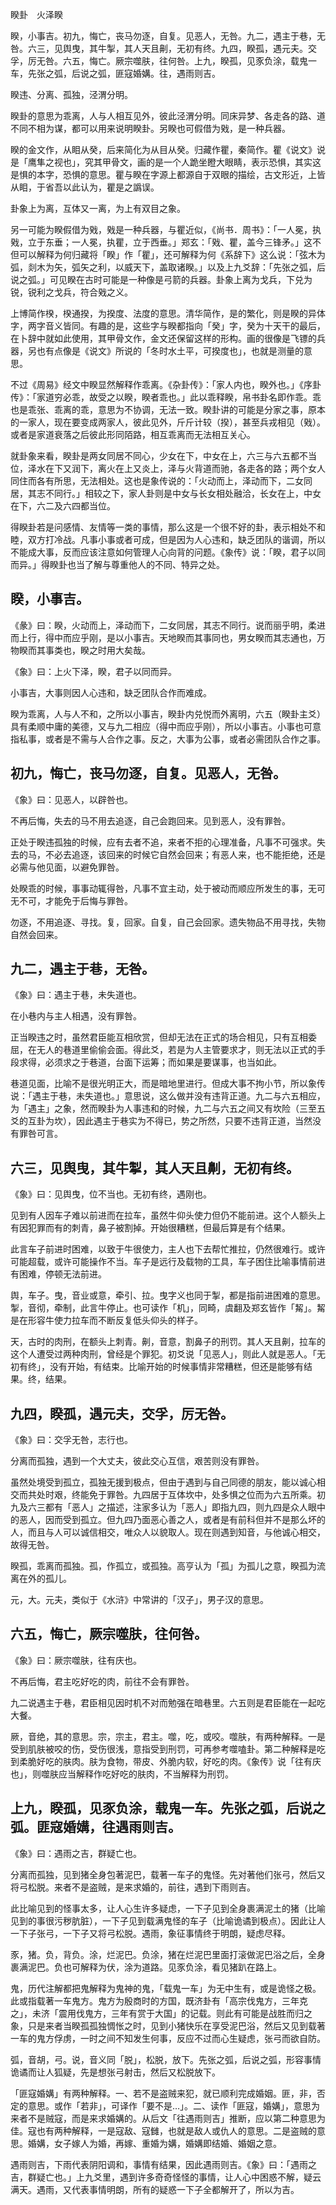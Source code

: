 
睽卦　火泽睽

睽，小事吉。初九，悔亡，丧马勿逐，自复。见恶人，无咎。九二，遇主于巷，无咎。六三，见舆曳，其牛掣，其人天且劓，无初有终。九四，睽孤，遇元夫。交孚，厉无咎。六五，悔亡。厥宗噬肤，往何咎。上九，睽孤，见豕负涂，载鬼一车，先张之弧，后说之弧，匪寇婚媾。往，遇雨则吉。

睽违、分离、孤独，泾渭分明。

睽卦的意思为乖离，人与人相互见外，彼此泾渭分明。同床异梦、各走各的路、道不同不相为谋，都可以用来说明睽卦。另睽也可假借为戣，是一种兵器。

睽的金文作，从䀠从癸，后来简化为从目从癸。归藏作瞿，秦简作。瞿《说文》说是「鹰隼之视也」，究其甲骨文，画的是一个人跪坐瞪大眼睛，表示恐惧，其实这是惧的本字，恐惧的意思。瞿与睽在字源上都源自于双眼的描绘，古文形近，上皆从䀠，于省吾以此认为，瞿是之譌误。

卦象上为离，互体又一离，为上有双目之象。

另一可能为睽假借为戣，戣是一种兵器，与瞿近似，《尚书．周书》：「一人冕，执戣，立于东垂；一人冕，执瞿，立于西垂。」郑玄：「戣、瞿，盖今三锋矛。」这不但可以解释为何归藏将「睽」作「瞿」，还可解释为何《系辞下》这么说：「弦木为弧，剡木为矢，弧矢之利，以威天下，盖取诸睽。」以及上九爻辞：「先张之弧，后说之弧。」可见睽在古时可能是一种像是弓箭的兵器。卦象上离为戈兵，下兑为锐，锐利之戈兵，符合戣之义。

上博简作楑，楑通揆，为揆度、法度的意思。清华简作，是的繁化，则是睽的异体字，两字音义皆同。有趣的是，这些字与睽都指向「癸」字，癸为十天干的最后，在卜辞中就如此使用，其甲骨文作，金文还保留这样的形构。画的很像是飞镖的兵器，另也有点像是《说文》所说的「冬时水土平，可揆度也」，也就是测量的意思。

不过《周易》经文中睽显然解释作乖离。《杂卦传》：「家人内也，睽外也。」《序卦传》：「家道穷必乖，故受之以睽，睽者乖也。」此以乖释睽，帛书卦名即作乖。乖也是乖张、乖离的乖，意思为不协调，无法一致。睽卦讲的可能是分家之事，原本的一家人，现在要变成两家人，彼此见外，斤斤计较（揆），甚至兵戎相见（戣）。或者是家道衰落之后彼此形同陌路，相互乖离而无法相互关心。

就卦象来看，睽卦是两女同居不同心，少女在下，中女在上，六三与六五都不当位，泽水在下又润下，离火在上又炎上，泽与火背道而驰，各走各的路；两个女人同住而各有所思，无法相处。这也是象传说的：「火动而上，泽动而下，二女同居，其志不同行。」相较之下，家人卦则是中女与长女相处融洽，长女在上，中女在下，六二及六四都当位。

得睽卦若是问感情、友情等一类的事情，那么这是一个很不好的卦，表示相处不和睦，双方打冷战。凡事小事或者可成，但是因为人心违和，缺乏团队的谐调，所以不能成大事，反而应该注意如何管理人心向背的问题。《象传》说：「睽，君子以同而异。」得睽卦也当了解与尊重他人的不同、特异之处。

## 睽，小事吉。

《彖》曰：睽，火动而上，泽动而下，二女同居，其志不同行。说而丽乎明，柔进而上行，得中而应乎刚，是以小事吉。天地睽而其事同也，男女睽而其志通也，万物睽而其事类也，睽之时用大矣哉。

《象》曰：上火下泽，睽，君子以同而异。

小事吉，大事则因人心违和，缺乏团队合作而难成。

睽为乖离，人与人不和，之所以小事吉，睽卦内兑悦而外离明，六五（睽卦主爻）具有柔顺中庸的美德，又与九二相应（得中而应乎刚），所以小事吉。小事也可意指私事，或者是不需与人合作之事。反之，大事为公事，或者必需团队合作之事。

## 初九，悔亡，丧马勿逐，自复。见恶人，无咎。

《象》曰：见恶人，以辟咎也。

不再后悔，失去的马不用去追逐，自己会跑回来。见到恶人，没有罪咎。

正处于睽违孤独的时候，应有去者不追，来者不拒的心理准备，凡事不可强求。失去的马，不必去追逐，该回来的时候它自然会回来；有恶人来，也不能拒绝，还是必需与他见面，以避免罪咎。

处睽乖的时候，事事动辄得咎，凡事不宜主动，处于被动而顺应所发生的事，无可无不可，才能免于后悔与罪咎。

勿逐，不用追逐、寻找。复，回家。自复，自己会回家。遗失物品不用寻找，失物自然会回来。

## 九二，遇主于巷，无咎。

《象》曰：遇主于巷，未失道也。

在小巷内与主人相遇，没有罪咎。

正当睽违之时，虽然君臣能互相欣赏，但却无法在正式的场合相见，只有互相委屈，在无人的巷道里偷偷会面。得此爻，若是为人主管要求才，则无法以正式的手段求得，必须求之于巷道，台面下运筹；而如果是要谋事，也当如此。

巷道见面，比喻不是很光明正大，而是暗地里进行。但成大事不拘小节，所以象传说：「遇主于巷，未失道也。」意思说，这么做并没有违背正道。九二与六五相应，为「遇主」之象，然而睽卦为人事违和的时候，九二与六五之间又有坎险（三至五爻的互卦为坎），因此遇主于巷实为不得已，势之所然，只要不违背正道，当然没有罪咎可言。

## 六三，见舆曳，其牛掣，其人天且劓，无初有终。

《象》曰：见舆曳，位不当也。无初有终，遇刚也。

见到有人因车子难以前进而在拉车，虽然牛仰头使力但仍不能前进。这个人额头上有因犯罪而有的刺青，鼻子被割掉。开始很糟糕，但最后算是有个结果。

此言车子前进时困难，以致于牛很使力，主人也下去帮忙推拉，仍然很难行。或许可能超载，或许可能操作不当。车子是远行及载物的工具，车子困住比喻事情前进有困难，停顿无法前进。

舆，车子。曳，音业或意，牵引、拉。曳字义也同于掣，都是指前进困难的意思。掣，音彻，牵制，此言牛停止。也可读作「机」，同畸，虞翻及郑玄皆作「觢」。觢是在形容牛使力拉车而不断反复低头仰头的样子。

天，古时的肉刑，在额头上刺青。劓，音意，割鼻子的刑罚。其人天且劓，拉车的这个人遭受过两种肉刑，曾经是个罪犯。初爻说「见恶人」，则此人就是恶人。「无初有终」，没有开始，有结束。比喻开始的时候事情非常糟糕，但还是能够有结果。终，结果。

## 九四，睽孤，遇元夫，交孚，厉无咎。

《象》曰：交孚无咎，志行也。

分离而孤独，遇到一个大丈夫，彼此交心互信，艰苦则没有罪咎。

虽然处境受到孤立，孤独无援到极点，但由于遇到与自己同德的朋友，能以诚心相交而共处时艰，终能免于罪咎。九四居于互体坎中，处多惧之位而为六五所乘。初九及六三都有「恶人」之描述，注家多认为「恶人」即指九四，则九四是众人眼中的恶人，因而受到孤立。但九四乃面恶心善之人，或者是有前科但并不是那么坏的人，而且与人可以诚信相交，唯众人以貌取人。现在则遇到知音，与他诚心相交，故得无咎。

睽孤，乖离而孤独。孤，作孤立，或孤独。高亨认为「孤」为孤儿之意，睽孤为流离在外的孤儿。

元，大。元夫，类似于《水浒》中常讲的「汉子」，男子汉的意思。

## 六五，悔亡，厥宗噬肤，往何咎。

《象》曰：厥宗噬肤，往有庆也。

不再后悔，君主吃好吃的肉，前往不会有罪咎。

九二说遇主于巷，君臣相见因时机不对而勉强在暗巷里。六五则是君臣能在一起吃大餐。

厥，音绝，其的意思。宗，宗主，君主。噬，吃，或咬。噬肤，有两种解释。一是受到肌肤被咬的伤，受伤很浅，意指受到刑罚，可再参考噬嗑卦。第二种解释是吃到柔脆好吃的肤肉。肤为食物，带皮、外脆内软，好吃的肉。《象传》说「往有庆也」，则噬肤应当解释作吃好吃的肤肉，不当解释为刑罚。

## 上九，睽孤，见豕负涂，载鬼一车。先张之弧，后说之弧。匪寇婚媾，往遇雨则吉。

《象》曰：遇雨之吉，群疑亡也。

分离而孤独，见到猪全身包著泥巴，载著一车子的鬼怪。先对著他们张弓，然后又将弓松脱。来者不是盗贼，是来求婚的，前往，遇到下雨则吉。

此比喻见到的怪事太多，让人心生许多疑虑，一下子见到全身裹满泥土的猪（比喻见到的事很污秽肮脏），一下子见到载满鬼怪的车子（比喻诡谲到极点）。因此让人一下子张弓，一下子又将弓松脱。遇雨，象征事情终于明朗，疑虑尽释。

豕，猪。负，背负。涂，烂泥巴。负涂，猪在烂泥巴里面打滚做泥巴浴之后，全身裹满泥巴。负也可解释为伏，涂为道路。见豕负涂，看见猪趴在路上。

鬼，历代注解都把鬼解释为鬼神的鬼，「载鬼一车」为无中生有，或是诡怪之极。此或指载著一车鬼方。鬼方为殷商时的方国，既济卦有「高宗伐鬼方，三年克之」，未济「震用伐鬼方，三年有赏于大国」的记载。则此有可能是战胜而归之象，只是来者当睽孤孤独惆怅之时，见到小猪快乐在享受泥巴浴，然后又见到载著一车的鬼方俘虏，一时之间不知发生何事，反应不过而心生疑虑，张弓而欲自防。

弧，音胡，弓。说，音义同「脱」，松脱，放下。先张之弧，后说之弧，形容事情诡谲而让人狐疑，先是想张弓射击，然后又松脱放下。

「匪寇婚媾」有两种解释。一、若不是盗贼来犯，就已顺利完成婚姻。匪，非，否定的意思。或作「若非」，可译作「要不是…」。二、读作「匪寇，婚媾」，意思为来者不是贼寇，而是来求婚媾的。从后文「往遇雨则吉」推断，应以第二种意思为佳。寇也有两种解释，一是寇敌、寇雠，也就是敌人或仇人的意思。二是盗贼的意思。婚媾，女子嫁人为婚，再嫁、重婚为媾，婚媾即结婚、婚姻之意。

遇雨则吉，下雨代表阴阳调和，事情有结果，因此遇雨则吉。《象》曰：「遇雨之吉，群疑亡也。」上九爻里，遇到许多奇奇怪怪的事情，让人心中困惑不解，疑云满天。遇雨，又代表事情明朗，所有的疑惑一下子全都解开了，所以为吉。